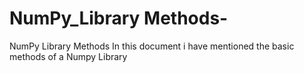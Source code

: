 # NumPy_Library Methods-
NumPy Library Methods
In this document i have mentioned the basic methods of a Numpy Library
